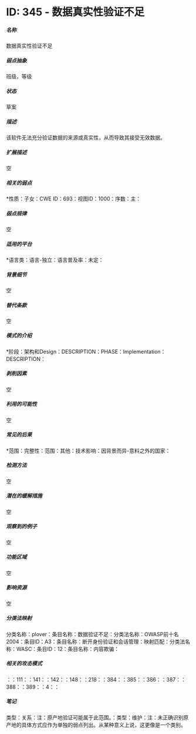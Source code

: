 # ID: 345 - 数据真实性验证不足
<h5>名称</h5>数据真实性验证不足
<h5>弱点抽象</h5>班级，等级
<h5>状态</h5>草案
<h5>描述</h5>该软件无法充分验证数据的来源或真实性，从而导致其接受无效数据。
<h5>扩展描述</h5>空
<h5>相关的弱点</h5>*性质：子女：CWE ID：693：视图ID：1000：序数：主：
<h5>弱点规律</h5>空
<h5>适用的平台</h5>*语言类：语言-独立：语言普及率：未定：
<h5>背景细节</h5>空
<h5>替代条款</h5>空
<h5>模式的介绍</h5>*阶段：架构和Design：DESCRIPTION：PHASE：Implementation：DESCRIPTION：
<h5>剥削因素</h5>空
<h5>利用的可能性</h5>空
<h5>常见的后果</h5>*范围：完整性：范围：其他：技术影响：因背景而异-意料之外的国家：
<h5>检测方法</h5>空
<h5>潜在的缓解措施</h5>空
<h5>观察到的例子</h5>空
<h5>功能区域</h5>空
<h5>影响资源</h5>空
<h5>分类法映射</h5>分类名称：plover：条目名称：数据验证不足：分类法名称：OWASP前十名2004：条目ID：A3：条目名称：断开身份验证和会话管理：映射匹配：分类法名称：WASC：条目ID：12：条目名称：内容欺骗：
<h5>相关的攻击模式</h5>：：111：：141：：142：：148：：218：：384：：385：：386：：387：：388：：389：：4：：
<h5>笔记</h5>类型：关系：注：原产地验证可能属于此范围。：类型：维护：注：未正确识别原产地的具体方式应作为单独的弱点列出。从某种意义上说，这更像是一个类别。

